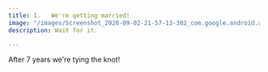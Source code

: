 ```yaml
---
title: 1.   We're getting married!
image: "/images/Screenshot_2020-09-02-21-57-13-302_com.google.android.apps.photos.jpg"
description: Wait for it.

---
```

After 7 years we're tying the knot!